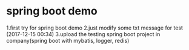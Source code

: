 # spring boot demo
1.first try for spring boot demo
2.just modify some txt message for test (2017-12-15 00:34)
3.upload the testing spring boot project in company(spring boot with mybatis, logger, redis)
